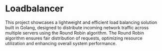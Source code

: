 # Loadbalancer
This project showcases a lightweight and efficient load balancing solution built in Golang, designed to distribute incoming network traffic across multiple servers using the Round Robin algorithm. The Round Robin algorithm ensures fair distribution of requests, optimizing resource utilization and enhancing overall system performance.
